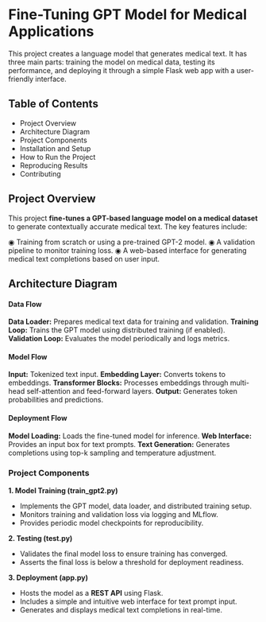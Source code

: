 # Fine-Tuning GPT Model for Medical Applications

This project creates a language model that generates medical text. It has three main parts: training the model on medical data, testing its performance, and deploying it through a simple Flask web app with a user-friendly interface.

## Table of Contents
- Project Overview
- Architecture Diagram
- Project Components
- Installation and Setup
- How to Run the Project
- Reproducing Results
- Contributing

## Project Overview
This project **fine-tunes a GPT-based language model on a medical dataset** to generate contextually accurate medical text. The key features include:

◉ Training from scratch or using a pre-trained GPT-2 model.
◉ A validation pipeline to monitor training loss.
◉ A web-based interface for generating medical text completions based on user input.

## Architecture Diagram
#### Data Flow
**Data Loader:** Prepares medical text data for training and validation.
**Training Loop:** Trains the GPT model using distributed training (if enabled).
**Validation Loop:** Evaluates the model periodically and logs metrics.

#### Model Flow
**Input:** Tokenized text input.
**Embedding Layer:** Converts tokens to embeddings.
**Transformer Blocks:** Processes embeddings through multi-head self-attention and feed-forward layers.
**Output:** Generates token probabilities and predictions.

#### Deployment Flow
**Model Loading:** Loads the fine-tuned model for inference.
**Web Interface:** Provides an input box for text prompts.
**Text Generation:** Generates completions using top-k sampling and temperature adjustment.

### Project Components
**1. Model Training (train_gpt2.py)**
- Implements the GPT model, data loader, and distributed training setup.
- Monitors training and validation loss via logging and MLflow.
- Provides periodic model checkpoints for reproducibility.
  
**2. Testing (test.py)**
- Validates the final model loss to ensure training has converged.
- Asserts the final loss is below a threshold for deployment readiness.

**3. Deployment (app.py)**
- Hosts the model as a **REST API** using Flask.
- Includes a simple and intuitive web interface for text prompt input.
- Generates and displays medical text completions in real-time.
